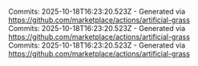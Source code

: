 Commits: 2025-10-18T16:23:20.523Z - Generated via https://github.com/marketplace/actions/artificial-grass
<br>
Commits: 2025-10-18T16:23:20.523Z - Generated via https://github.com/marketplace/actions/artificial-grass
<br>
Commits: 2025-10-18T16:23:20.523Z - Generated via https://github.com/marketplace/actions/artificial-grass
<br>
